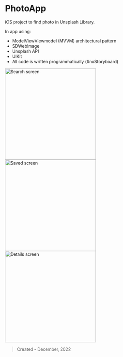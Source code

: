 # PhotoApp

iOS project to find photo in Unsplash Library.

In app using:

- ModelViewViewmodel (MVVM) architectural pattern
- SDWebImage
- Unsplash API
- UIKit
- All code is written programmatically (#noStoryboard)

<img width="300" alt="Search screen" src="https://user-images.githubusercontent.com/107188876/205917009-4d56a9e3-dfab-496c-895f-aaca064581d1.png"> <img width="300" alt="Saved screen" src="https://user-images.githubusercontent.com/107188876/205917249-181d311f-ce65-448b-9752-0c20e025a0de.png"> <img width="300" alt="Details screen" src="https://user-images.githubusercontent.com/107188876/205917260-40f513f9-84dc-4a6e-a1c8-fcfdc091d11d.png">

> Created - December, 2022
